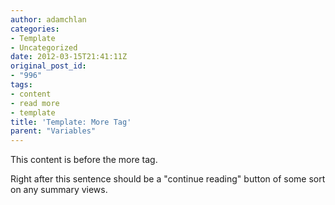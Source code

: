 ```yaml
---
author: adamchlan
categories:
- Template
- Uncategorized
date: 2012-03-15T21:41:11Z
original_post_id:
- "996"
tags:
- content
- read more
- template
title: 'Template: More Tag'
parent: "Variables"
---
```


This content is before the more tag.

<!--more-->

Right after this sentence should be a "continue reading" button of some sort on any summary views.
